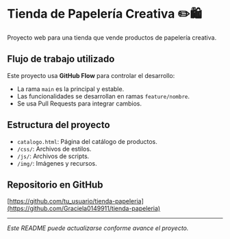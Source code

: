 # Tienda de Papelería Creativa ✏️🛍️

Proyecto web para una tienda que vende productos de papelería creativa.

## Flujo de trabajo utilizado

Este proyecto usa **GitHub Flow** para controlar el desarrollo:

- La rama `main` es la principal y estable.
- Las funcionalidades se desarrollan en ramas `feature/nombre`.
- Se usa Pull Requests para integrar cambios.

## Estructura del proyecto

- `catalogo.html`: Página del catálogo de productos.
- `/css/`: Archivos de estilos.
- `/js/`: Archivos de scripts.
- `/img/`: Imágenes y recursos.

## Repositorio en GitHub

[https://github.com/tu_usuario/tienda-papeleria](https://github.com/Graciela0149911/tienda-papeleria)

---

*Este README puede actualizarse conforme avance el proyecto.*
